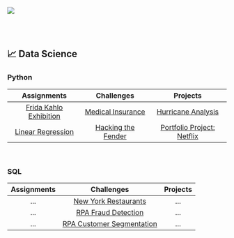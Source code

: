 ![](https://github.com/jeyla380/codecademy_projects/blob/main/images/new_codecademy.png)

<br>
<br>

## 📈 Data Science


### Python
| Assignments | Challenges | Projects |
| :-------------: | :-------------: | :-------------: |
| [Frida Kahlo Exhibition](https://github.com/jeyla380/codecademy_projects/blob/main/datascience/python/assignments/frida_kahlo_assignment.ipynb) | [Medical Insurance](https://github.com/jeyla380/codecademy_projects/tree/main/datascience/python/challenges/medical_insurance) | [Hurricane Analysis](https://github.com/jeyla380/codecademy_projects/blob/main/datascience/python/projects/hurricane_analysis_project.ipynb) |
| [Linear Regression](https://github.com/jeyla380/codecademy_projects/blob/main/datascience/python/assignments/linear_regression_assignment.ipynb) | [Hacking the Fender](https://github.com/jeyla380/codecademy_projects/tree/main/datascience/python/challenges/hacking_the_fender) | [Portfolio Project: Netflix](https://github.com/jeyla380/codecademy_projects/blob/main/datascience/python/projects/portfolio_project/netflix_movies_tv_project%20(1).ipynb) |

<br>

### SQL
| Assignments | Challenges | Projects |
| :-------------: | :-------------: | :-------------: |
|...| [New York Restaurants](https://github.com/jeyla380/codecademy_projects/tree/main/datascience/sql/new_york_restaurants)  |...|
|...| [RPA Fraud Detection](https://github.com/jeyla380/codecademy_projects/tree/main/datascience/sql/rpa_fraud_detection) |...|
|...| [RPA Customer Segmentation](https://github.com/jeyla380/codecademy_projects/tree/main/datascience/sql/rpa_customer_segmentation) |...|
